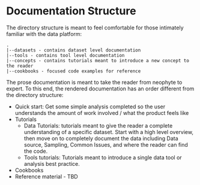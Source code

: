 # Documentation Structure

The directory structure is meant to feel comfortable for those intimately 
familiar with the data platform:

```
.
|--datasets - contains dataset level documentation
|--tools - contains tool level documentation
|--concepts - contains tutorials meant to introduce a new concept to the reader
|--cookbooks - focused code examples for reference
```

The prose documentation is meant to take the reader from neophyte to expert.
To this end, the rendered documentation has an order different from the directory structure:

* Quick start: Get some simple analysis completed so the user understands the
  amount of work involved / what the product feels like
* Tutorials
  * Data Tutorials: tutorials meant to give the reader a complete understanding
    of a specific dataset. Start with a high level overview, then move on to
    completely document the data including Data source, Sampling, Common Issues,
    and where the reader can find the code.
  * Tools tutorials: Tutorials meant to introduce a single data tool or
    analysis best practice.
* Cookbooks
* Reference material - TBD
